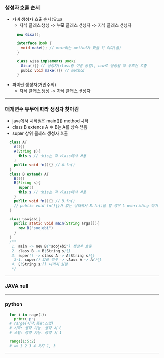 ### 생성자 호출 순서
  - 자바 생성자 호출 순서(유교)
    - 자식 클래스 생성 -> 부모 클래스 생성자 -> 자식 클래스 생성자
    ```java
      new Gisa();

      interface Book {
        void make(); // make라는 method가 있을 것 이다(틀)
      }

      class Gisa implements Book{
        Gisa(){} // 생성자(class랑 이름 동일), new로 생성될 때 무조건 호출
        pubic void make(){} // method
      }
    ```
  - 파이썬 생성자(개인주의)
    - 자식 클래스 생성 -> 자식 클래스 생성자
---

### 매개변수 유무에 따라 생성자 찾아감
  - java에서 시작점은 main(){} method 시작
  - class B extends A => B는 A를 상속 받음
  - super 상위 클래스 생성자 호출
  ```java
    class A{
      A(){}
      A(String s){
        this.s // this는 각 class에서 사용
      }
      public void fn(){} // A.fn()
    }
    class B extends A{
      B(){}
      B(String s){
        super()
        this.s // this는 각 class에서 사용
      }
      public void fn(){} // B.fn()
      // public void fn(){}가 없는 상태에서 B.fn()을 할 경우 A overriding 하기 때문에 A.fn() 호출
    }

    class Soojebi{
      public static void main(String args[]){
        new B("soojebi")
      }
    }
    /**
     1. main -> new B("soojebi") 생성자 호출
     2. class B -> B(String s){}
     3. super() -> class A -> A(String s){}
      3-1. super() 없을 경우 -> class A -> A(){}
     4. B(String s){} 나머지 실행
     */
  ```
---

### JAVA null
---

### python
  ```python
    for i in rage(1):
      print('p')
    # range(시작:종료:스텝)
    # 시작: 생략 가능, 생략 시 0
    # 스텝: 생략 가능, 생략 시 1
  ```

  ```python
    range(1:5:2)
    # => 1 2 3 4 까지 1, 3
  ```
---